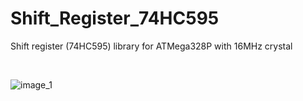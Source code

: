 # Shift_Register_74HC595
Shift register (74HC595) library for ATMega328P with 16MHz crystal

&nbsp;

![image_1]()
